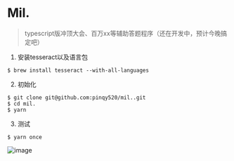 # Mil.

> typescript版冲顶大会、百万xx等辅助答题程序（还在开发中，预计今晚搞定吧）


1. 安装tesseract以及语言包

``` 
$ brew install tesseract --with-all-languages
```

2. 初始化

```
$ git clone git@github.com:pinqy520/mil..git
$ cd mil.
$ yarn
```

3. 测试

```
$ yarn once
```

![image](https://user-images.githubusercontent.com/5719833/34867573-960323d8-f7bb-11e7-823e-85dc5b13fffa.png)
